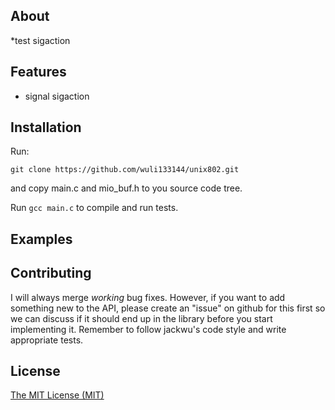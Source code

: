## About
*test sigaction 

## Features
* signal sigaction 


## Installation
Run:
```
git clone https://github.com/wuli133144/unix802.git
```
and copy main.c and mio_buf.h to you source code tree.

Run ```gcc main.c``` to compile and run tests.

## Examples

## Contributing

I will always merge *working* bug fixes. However, if you want to add something new to the API, please create an "issue" on github for this first so we can discuss if it should end up in the library before you start implementing it.
Remember to follow jackwu's code style and write appropriate tests.

## License
[The MIT License (MIT)](http://opensource.org/licenses/mit-license.php)

